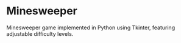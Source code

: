 # Minesweeper
Minesweeper game implemented in Python using Tkinter, featuring adjustable difficulty levels.
